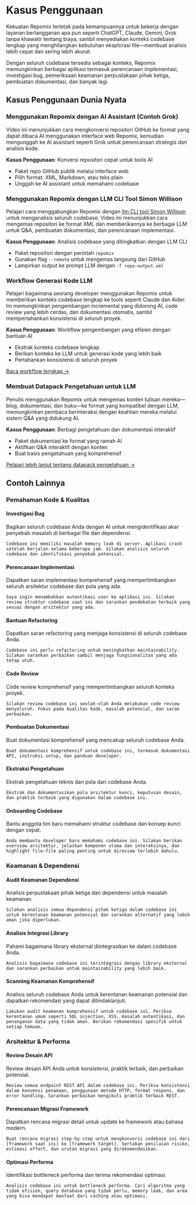 <script setup>
import YouTubeVideo from '../../../components/YouTubeVideo.vue';
</script>

# Kasus Penggunaan

Kekuatan Repomix terletak pada kemampuannya untuk bekerja dengan layanan berlangganan apa pun seperti ChatGPT, Claude, Gemini, Grok tanpa khawatir tentang biaya, sambil menyediakan konteks codebase lengkap yang menghilangkan kebutuhan eksplorasi file—membuat analisis lebih cepat dan sering lebih akurat.

Dengan seluruh codebase tersedia sebagai konteks, Repomix memungkinkan berbagai aplikasi termasuk perencanaan implementasi, investigasi bug, pemeriksaan keamanan perpustakaan pihak ketiga, pembuatan dokumentasi, dan banyak lagi.


## Kasus Penggunaan Dunia Nyata

### Menggunakan Repomix dengan AI Assistant (Contoh Grok)
Video ini menunjukkan cara mengkonversi repositori GitHub ke format yang dapat dibaca AI menggunakan interface web Repomix, kemudian mengunggah ke AI assistant seperti Grok untuk perencanaan strategis dan analisis kode.

**Kasus Penggunaan**: Konversi repositori cepat untuk tools AI
- Paket repo GitHub publik melalui interface web
- Pilih format: XML, Markdown, atau teks plain
- Unggah ke AI assistant untuk memahami codebase

<YouTubeVideo video-id="XTifjfeMp4M" :start="488" />

### Menggunakan Repomix dengan LLM CLI Tool Simon Willison
Pelajari cara menggabungkan Repomix dengan [llm CLI tool Simon Willison](https://github.com/simonw/llm) untuk menganalisis seluruh codebase. Video ini menunjukkan cara mengemas repositori ke format XML dan memberikannya ke berbagai LLM untuk Q&A, pembuatan dokumentasi, dan perencanaan implementasi.

**Kasus Penggunaan**: Analisis codebase yang ditingkatkan dengan LLM CLI
- Paket repositori dengan perintah `repomix`
- Gunakan flag `--remote` untuk mengemas langsung dari GitHub
- Lampirkan output ke prompt LLM dengan `-f repo-output.xml`

<YouTubeVideo video-id="UZ-9U1W0e4o" :start="592" />

### Workflow Generasi Kode LLM
Pelajari bagaimana seorang developer menggunakan Repomix untuk memberikan konteks codebase lengkap ke tools seperti Claude dan Aider. Ini memungkinkan pengembangan incremental yang didorong AI, code review yang lebih cerdas, dan dokumentasi otomatis, sambil mempertahankan konsistensi di seluruh proyek.

**Kasus Penggunaan**: Workflow pengembangan yang efisien dengan bantuan AI
- Ekstrak konteks codebase lengkap
- Berikan konteks ke LLM untuk generasi kode yang lebih baik
- Pertahankan konsistensi di seluruh proyek

[Baca workflow lengkap →](https://harper.blog/2025/02/16/my-llm-codegen-workflow-atm/)

### Membuat Datapack Pengetahuan untuk LLM
Penulis menggunakan Repomix untuk mengemas konten tulisan mereka—blog, dokumentasi, dan buku—ke format yang kompatibel dengan LLM, memungkinkan pembaca berinteraksi dengan keahlian mereka melalui sistem Q&A yang didukung AI.

**Kasus Penggunaan**: Berbagi pengetahuan dan dokumentasi interaktif
- Paket dokumentasi ke format yang ramah AI
- Aktifkan Q&A interaktif dengan konten
- Buat basis pengetahuan yang komprehensif

[Pelajari lebih lanjut tentang datapack pengetahuan →](https://lethain.com/competitive-advantage-author-llms/)


## Contoh Lainnya

### Pemahaman Kode & Kualitas

#### Investigasi Bug
Bagikan seluruh codebase Anda dengan AI untuk mengidentifikasi akar penyebab masalah di berbagai file dan dependensi.

```
Codebase ini memiliki masalah memory leak di server. Aplikasi crash setelah berjalan selama beberapa jam. Silakan analisis seluruh codebase dan identifikasi penyebab potensial.
```

#### Perencanaan Implementasi
Dapatkan saran implementasi komprehensif yang mempertimbangkan seluruh arsitektur codebase dan pola yang ada.

```
Saya ingin menambahkan autentikasi user ke aplikasi ini. Silakan review struktur codebase saat ini dan sarankan pendekatan terbaik yang sesuai dengan arsitektur yang ada.
```

#### Bantuan Refactoring
Dapatkan saran refactoring yang menjaga konsistensi di seluruh codebase Anda.

```
Codebase ini perlu refactoring untuk meningkatkan maintainability. Silakan sarankan perbaikan sambil menjaga fungsionalitas yang ada tetap utuh.
```

#### Code Review
Code review komprehensif yang mempertimbangkan seluruh konteks proyek.

```
Silakan review codebase ini seolah-olah Anda melakukan code review menyeluruh. Fokus pada kualitas kode, masalah potensial, dan saran perbaikan.
```

#### Pembuatan Dokumentasi
Buat dokumentasi komprehensif yang mencakup seluruh codebase Anda.

```
Buat dokumentasi komprehensif untuk codebase ini, termasuk dokumentasi API, instruksi setup, dan panduan developer.
```

#### Ekstraksi Pengetahuan
Ekstrak pengetahuan teknis dan pola dari codebase Anda.

```
Ekstrak dan dokumentasikan pola arsitektur kunci, keputusan desain, dan praktik terbaik yang digunakan dalam codebase ini.
```

#### Onboarding Codebase
Bantu anggota tim baru memahami struktur codebase dan konsep kunci dengan cepat.

```
Anda membantu developer baru memahami codebase ini. Silakan berikan overview arsitektur, jelaskan komponen utama dan interaksinya, dan highlight file-file paling penting untuk direview terlebih dahulu.
```

### Keamanan & Dependensi

#### Audit Keamanan Dependensi
Analisis perpustakaan pihak ketiga dan dependensi untuk masalah keamanan.

```
Silakan analisis semua dependensi pihak ketiga dalam codebase ini untuk kerentanan keamanan potensial dan sarankan alternatif yang lebih aman jika diperlukan.
```

#### Analisis Integrasi Library
Pahami bagaimana library eksternal diintegrasikan ke dalam codebase Anda.

```
Analisis bagaimana codebase ini terintegrasi dengan library eksternal dan sarankan perbaikan untuk maintainability yang lebih baik.
```

#### Scanning Keamanan Komprehensif
Analisis seluruh codebase Anda untuk kerentanan keamanan potensial dan dapatkan rekomendasi yang dapat ditindaklanjuti.

```
Lakukan audit keamanan komprehensif untuk codebase ini. Periksa kerentanan umum seperti SQL injection, XSS, masalah autentikasi, dan penanganan data yang tidak aman. Berikan rekomendasi spesifik untuk setiap temuan.
```

### Arsitektur & Performa

#### Review Desain API
Review desain API Anda untuk konsistensi, praktik terbaik, dan perbaikan potensial.

```
Review semua endpoint REST API dalam codebase ini. Periksa konsistensi dalam konvensi penamaan, penggunaan metode HTTP, format respons, dan error handling. Sarankan perbaikan mengikuti praktik terbaik REST.
```

#### Perencanaan Migrasi Framework
Dapatkan rencana migrasi detail untuk update ke framework atau bahasa modern.

```
Buat rencana migrasi step-by-step untuk mengkonversi codebase ini dari [framework saat ini] ke [framework target]. Sertakan penilaian risiko, estimasi effort, dan urutan migrasi yang direkomendasikan.
```

#### Optimasi Performa
Identifikasi bottleneck performa dan terima rekomendasi optimasi.

```
Analisis codebase ini untuk bottleneck performa. Cari algoritma yang tidak efisien, query database yang tidak perlu, memory leak, dan area yang bisa mendapat manfaat dari caching atau optimasi.
```